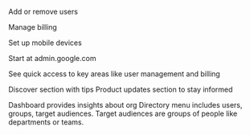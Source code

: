 Add or remove users

Manage billing

Set up mobile devices

Start at admin.google.com

See quick access to key areas like user management and billing

Discover section with tips
Product updates section to stay informed

Dashboard provides insights about org
Directory menu includes users, groups, target audiences. Target audiences are groups of people like departments or teams.